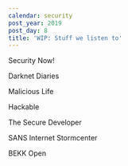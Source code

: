 ```yaml
---
calendar: security
post_year: 2019
post_day: 8
title: 'WIP: Stuff we listen to'
---
```

Security Now!

Darknet Diaries

Malicious Life

Hackable

The Secure Developer

SANS Internet Stormcenter

BEKK Open
